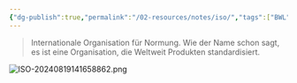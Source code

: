 ```yaml
---
{"dg-publish":true,"permalink":"/02-resources/notes/iso/","tags":["BWL"]}
---
```


> Internationale Organisation für Normung.
> Wie der Name schon sagt, es ist eine Organisation, die Weltweit Produkten standardisiert.

![ISO-20240819141658862.png](/img/user/02%20-%20RESOURCES/Files/ISO-20240819141658862.png)